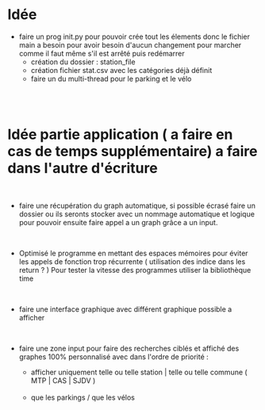 # Idée

- faire un prog init.py pour pouvoir crée tout les élements donc le fichier main a besoin pour avoir besoin d'aucun changement pour marcher comme il faut même s'il est arrêté puis redémarrer 
  - création du dossier : station_file
  - création fichier stat.csv avec les catégories déjà définit
  - faire un du multi-thread pour le parking et le vélo

<br> <br>

# Idée partie application ( a faire en cas de temps supplémentaire) a faire dans l'autre d'écriture
<br>

- faire une récupération du graph automatique, si possible écrasé faire un dossier ou ils seronts stocker avec un nommage automatique et logique pour pouvoir ensuite faire appel a un graph grâce a un input.
  
  <br>

- Optimisé le programme en mettant des espaces mémoires pour éviter les appels de fonction trop récurrente ( utilisation des indice dans les return ? ) Pour tester la vitesse des programmes utiliser la bibliothèque time

<br>

- faire une interface graphique avec différent graphique possible a afficher

<br>

- faire une zone input pour faire des recherches ciblés et affiché des graphes 100% personnalisé avec dans l'ordre de priorité :
  - afficher uniquement telle ou telle station | telle ou telle commune ( MTP | CAS | SJDV )

  <br>

  - que les parkings / que les vélos 
  <br>
  
  
